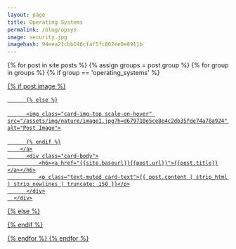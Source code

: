 ```yaml
---
layout: page
title: Operating Systems
permalink: /blog/opsys
image: security.jpg
imagehash: 94eea21cbb146cfaf5fc802ee0e8911b
---
```



{% for post in site.posts %}
{% assign groups = post.group %}
{% for group in groups %}
  {% if group == 'operating_systems' %}
  <div class="col-md-6 col-lg-4">
      <div class="card border-0">
        <a href="{{site.baseurl}}{{post.url}}">
          {% if post.image %}
          <div class="image" style="background-image:url(&quot;/assets/img/blog/{{post.image}}?h={{post.imagehash}}&quot;);"></div>

          {% else %}

          <img class="card-img-top scale-on-hover" src="/assets/img/nature/image1.jpg?h=d679710e5ce8e4c2db35fde74a78a924" alt="Post Image">

          {% endif %}
        </a>
          <div class="card-body">
              <h6><a href="{{site.baseurl}}{{post.url}}">{{post.title}}</a></h6>
              <p class="text-muted card-text">{{ post.content | strip_html | strip_newlines | truncate: 150 }}</p>
          </div>
      </div>
  </div>
{% else %}

{% endif %}

{% endfor %}
{% endfor %}
